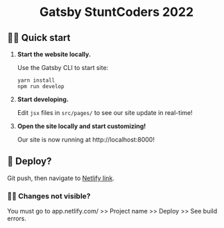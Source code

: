 <h1 align="center">
  Gatsby StuntCoders 2022
</h1>

## 🏃‍♂️ Quick start

1.  **Start the website locally.**

    Use the Gatsby CLI to start site:

    ```shell
    yarn install
    npm run develop
    ```

2.  **Start developing.**

    Edit `jsx` files in `src/pages/` to see our site update in real-time!

3.  **Open the site locally and start customizing!**

    Our site is now running at http://localhost:8000!


## 🚀 Deploy?

Git push, then navigate to [Netlify link](https://vibrant-brown-359096.netlify.app/).

### 😵‍💫 Changes not visible?

You must go to app.netlify.com/ >> Project name >> Deploy >> See build errors.
